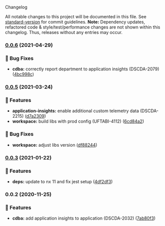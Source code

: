  Changelog

All notable changes to this project will be documented in this file. See [standard-version](https://github.com/conventional-changelog/standard-version) for commit guidelines.
**Note:** Dependency updates, refactored code & style/test/performance changes are not shown within this changelog. Thus, releases without any entries may occur.

### [0.0.6](///compare/application-insights-v0.0.6...application-insights-v0.0.5) (2021-04-29)


### 🐛 Bug Fixes

* **cdba:** correctly report department to application insights (DSCDA-2079) ([4bc998c](///commit/4bc998c930be893c7c8f0b3d8168a615fa594f51))

### [0.0.5](///compare/application-insights-v0.0.5...application-insights-v0.0.3) (2021-03-24)


### 🎸 Features

* **application-insights:** enable additional custom telemetry data (DSCDA-2215) ([d7a2309](///commit/d7a23096c1f8b50c24a87f9207a182e0c0dfcf88))
* **workspace:** build libs with prod config (UFTABI-4112) ([6cd84a2](///commit/6cd84a2b3f3b5fe695d93c28e6cf5eb69bf6c205))


### 🐛 Bug Fixes

* **workspace:** adjust libs version ([df88244](///commit/df88244a1a49ef9d4eef59a2e6b2e5cd5e2de976))

### [0.0.3](///compare/application-insights-v0.0.3...application-insights-v0.0.2) (2021-01-22)


### 🎸 Features

* **deps:** update to nx 11 and fix jest setup ([4df2df3](///commit/4df2df38f8a3fa29abae9b9f736e7d237344541b))

### 0.0.2 (2020-11-25)


### 🎸 Features

* **cdba:** add application insights to application (DSCDA-2032) ([7ab80f3](///commit/7ab80f3b8b824a293f4621f7db087b231d582b89))
